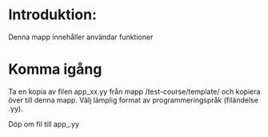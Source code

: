 # Introduktion:
Denna mapp innehåller användar funktioner

# Komma igång
Ta en kopia av filen app_xx.yy från mapp /test-course/template/ och kopiera över till denna mapp. Välj lämplig format av programmeringspråk (filändelse .yy).

Döp om fil till app_<dina initialer>.yy
